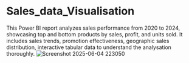 # Sales_data_Visualisation
This Power BI report analyzes sales performance from 2020 to 2024, showcasing top and bottom products by sales, profit, and units sold. It includes sales trends, promotion effectiveness, geographic sales distribution, interactive tabular data to understand the analysation thoroughly.
![Screenshot 2025-06-04 223050](https://github.com/user-attachments/assets/75aec10f-cbe5-4eee-858c-0771089a7bcc)


